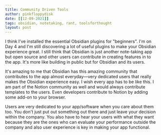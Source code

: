 ```yaml
---
title: Community Driven Tools
author: pinkfloppydisk
date: [[12-09-2021]]
tags: obsidian, notetaking, rant, toolsforthought
layout: post
---
```


I think I've installed the essential Obsidian plugins for "beginners". I'm on Day 4 and I'm still discovering a lot of useful plugins to make your Obsidian experience great. I still think that Obsidian is just another note-taking app but open source and other users can contribute in creating features in to the app. It's more like building in public but for Obsidian and its users. 

It's amazing to me that Obsidian has this amazing community that contributes to the app almost everyday—very dedicated users that really makes the Obsidian experience easy. I wish every app has to be like this. I am part of the Notion community as well and would always contribute templates to the users. Even developers contribute to Notion by adding some add-on to your browser. 

Users are very dedicated to your app/software when you care about them too. You don't just put out something out there and just leave your decision within the company. You also have to hear your users with what they want because they are the ones who can evaluate your performance outside the company and also user experience is key in making your app functional.